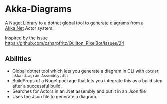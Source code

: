 # Akka-Diagrams

A Nuget Library to a dotnet global tool to generate diagrams from a [Akka.Net](https://getakka.net/index.html) Actor system.

Inspired by the issue https://github.com/csharpfritz/Quiltoni.PixelBot/issues/24

## Abilities

* Global dotnet tool which lets you generate a diagram in CLI with ````dotnet akka-diagram Assembly.dll````
* BuildProps of a Nuget package that lets you integrate this as a build step after a successful build.
* Searches for Actors in an .Net assembly and put it in an Json file
* Uses the Json file to generate a diagram.
